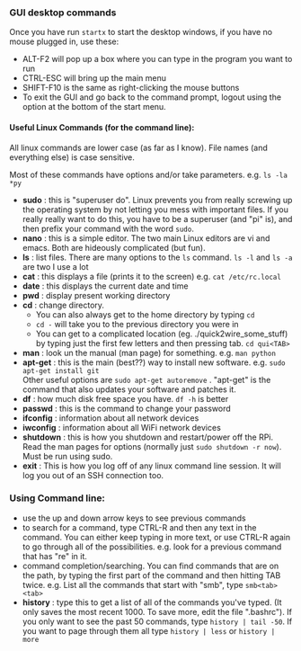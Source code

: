 ### GUI desktop commands
Once you have run `startx` to start the desktop windows, if you have no mouse plugged in, use these:
* ALT-F2 will pop up a box where you can type in the program you want to run
* CTRL-ESC will bring up the main menu
* SHIFT-F10 is the same as right-clicking the mouse buttons
* To exit the GUI and go back to the command prompt, logout using the option at the bottom of the start menu.

#### Useful Linux Commands (for the command line):
All linux commands are lower case (as far as I know). File names (and everything else) is case sensitive.

Most of these commands have options and/or take parameters. e.g. `ls -la *py`
* **sudo** : this is "superuser do". Linux prevents you from really screwing up the operating system by not letting you mess with important files. If you really really want to do this, you have to be a superuser (and "pi" is), and then prefix your command with the word `sudo`.
* **nano** : this is a simple editor.  The two main Linux editors are vi and emacs. Both are hideously complicated (but fun).
* **ls** : list files. There are many options to the `ls` command.  `ls -l`  and `ls -a` are two I use a lot
* **cat** : this displays a file (prints it to the screen)  e.g. `cat /etc/rc.local`
* **date** : this displays the current date and time
* **pwd** : display present working directory
* **cd** : change directory.  
    * You can also always get to the home directory by typing `cd`
    * `cd -` will take you to the previous directory you were in
    * You can get to a complicated location (eg. ./quick2wire_some_stuff) by typing just the first few letters and then pressing tab. `cd qui<TAB>`
* **man** : look un the manual (man page) for something. e.g. `man python`
* **apt-get** : this is the main (best??) way to install new software. e.g. `sudo apt-get install git`   
Other useful options are `sudo apt-get autoremove` . "apt-get" is the command that also updates your software and patches it.
* **df** : how much disk free space you have. `df -h` is better
* **passwd** : this is the command to change your password
* **ifconfig** : information about all network devices
* **iwconfig** : information about all WiFi network devices
* **shutdown** : this is how you shutdown and restart/power off the RPi. Read the man pages for options (normally just `sudo shutdown -r now`). Must be run using sudo.
* **exit** : This is how you log off of any linux command line session. It will log you out of an SSH connection too.

### Using Command line: 
* use the up and down arrow keys to see previous commands
* to search for a command, type CTRL-R and then any text in the command. You can either keep typing in more text, or use CTRL-R again to go through all of the possibilities.  e.g. look for a previous command that has "re" in it.
* command completion/searching. You can find commands that are on the path, by typing the first part of the command and then hitting TAB twice. e.g. List all the commands that start with "smb", type `smb<tab><tab>`
* **history** : type this to get a list of all of the commands you've typed. (It only saves the most recent 1000. To save more, edit the file ".bashrc"). If you only want to see the past 50 commands, type `history | tail -50`.  If you want to page through them all type `history | less` or `history | more`
